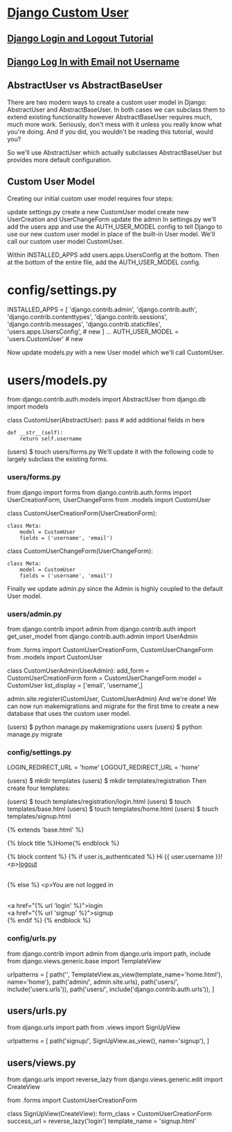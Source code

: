 # [Django Custom User](https://learndjango.com/tutorials/django-custom-user-model)

## [Django Login and Logout Tutorial](https://learndjango.com/tutorials/django-login-and-logout-tutorial)
## [Django Log In with Email not Username](https://learndjango.com/tutorials/django-log-in-email-not-username)
## AbstractUser vs AbstractBaseUser
There are two modern ways to create a custom user model in Django: AbstractUser and AbstractBaseUser. In both cases we can subclass them to extend existing functionality however AbstractBaseUser requires much, much more work. Seriously, don't mess with it unless you really know what you're doing. And if you did, you wouldn't be reading this tutorial, would you?

So we'll use AbstractUser which actually subclasses AbstractBaseUser but provides more default configuration.

## Custom User Model
Creating our initial custom user model requires four steps:

update settings.py
create a new CustomUser model
create new UserCreation and UserChangeForm
update the admin
In settings.py we'll add the users app and use the AUTH_USER_MODEL config to tell Django to use our new custom user model in place of the built-in User model. We'll call our custom user model CustomUser.

Within INSTALLED_APPS add users.apps.UsersConfig at the bottom. Then at the bottom of the entire file, add the AUTH_USER_MODEL config.

# config/settings.py
INSTALLED_APPS = [
    'django.contrib.admin',
    'django.contrib.auth',
    'django.contrib.contenttypes',
    'django.contrib.sessions',
    'django.contrib.messages',
    'django.contrib.staticfiles',
    'users.apps.UsersConfig', # new
]
...
AUTH_USER_MODEL = 'users.CustomUser' # new

Now update models.py with a new User model which we'll call CustomUser.

# users/models.py
from django.contrib.auth.models import AbstractUser
from django.db import models

class CustomUser(AbstractUser):
    pass
    # add additional fields in here

    def __str__(self):
        return self.username

(users) $ touch users/forms.py
We'll update it with the following code to largely subclass the existing forms.

### users/forms.py
from django import forms
from django.contrib.auth.forms import UserCreationForm, UserChangeForm
from .models import CustomUser

class CustomUserCreationForm(UserCreationForm):

    class Meta:
        model = CustomUser
        fields = ('username', 'email')

class CustomUserChangeForm(UserChangeForm):

    class Meta:
        model = CustomUser
        fields = ('username', 'email')

Finally we update admin.py since the Admin is highly coupled to the default User model.

### users/admin.py
from django.contrib import admin
from django.contrib.auth import get_user_model
from django.contrib.auth.admin import UserAdmin

from .forms import CustomUserCreationForm, CustomUserChangeForm
from .models import CustomUser

class CustomUserAdmin(UserAdmin):
    add_form = CustomUserCreationForm
    form = CustomUserChangeForm
    model = CustomUser
    list_display = ['email', 'username',]

admin.site.register(CustomUser, CustomUserAdmin)
And we're done! We can now run makemigrations and migrate for the first time to create a new database that uses the custom user model.

(users) $ python manage.py makemigrations users
(users) $ python manage.py migrate

### config/settings.py
LOGIN_REDIRECT_URL = 'home'
LOGOUT_REDIRECT_URL = 'home'

(users) $ mkdir templates
(users) $ mkdir templates/registration
Then create four templates:

(users) $ touch templates/registration/login.html
(users) $ touch templates/base.html
(users) $ touch templates/home.html
(users) $ touch templates/signup.html

<!-- templates/home.html -->
{% extends 'base.html' %}

{% block title %}Home{% endblock %}

{% block content %}
{% if user.is_authenticated %}
  Hi {{ user.username }}!
  \<p><a href="{% url 'logout' %}">logout</a></p> \
{% else %}
  \<p>You are not logged in</p> \
  \<a href="{% url 'login' %}">login</a> \
  \<a href="{% url 'signup' %}">signup</a> \
{% endif %}
{% endblock %}

### config/urls.py
from django.contrib import admin
from django.urls import path, include
from django.views.generic.base import TemplateView

urlpatterns = [
    path('', TemplateView.as_view(template_name='home.html'), name='home'),
    path('admin/', admin.site.urls),
    path('users/', include('users.urls')),
    path('users/', include('django.contrib.auth.urls')),
]

## users/urls.py
from django.urls import path
from .views import SignUpView

urlpatterns = [
    path('signup/', SignUpView.as_view(), name='signup'),
]

## users/views.py
from django.urls import reverse_lazy
from django.views.generic.edit import CreateView

from .forms import CustomUserCreationForm

class SignUpView(CreateView):
    form_class = CustomUserCreationForm
    success_url = reverse_lazy('login')
    template_name = 'signup.html'
